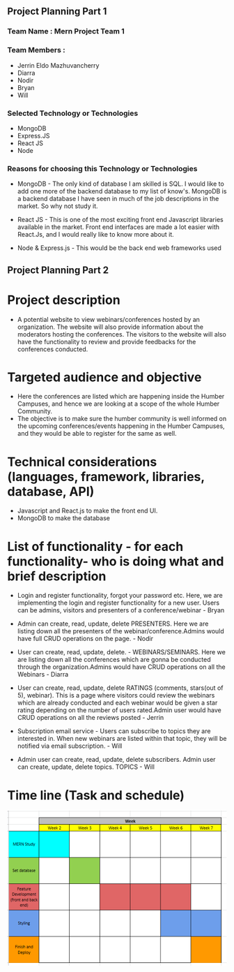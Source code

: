 ## Project Planning Part 1

### Team Name : Mern Project Team 1

### Team Members :

- Jerrin Eldo Mazhuvancherry
- Diarra
- Nodir
- Bryan
- Will

### Selected Technology or Technologies

- MongoDB 
- Express.JS 
- React JS 
- Node 


### Reasons for choosing this Technology or Technologies

- MongoDB - The only kind of database I am skilled is SQL. I would like to add one more of the backend database to my list of know's. MongoDB is a backend database I have seen in much of the job descriptions in the market. So why not study it.
  
- React JS - This is one of the most exciting front end Javascript libraries available in the market. Front end interfaces are made a lot easier with React.Js, and I would really like to know more about it.
  
- Node &  Express.js - This would be the back end web frameworks used

## Project Planning Part 2


# Project description

- A potential website to view webinars/conferences hosted by an organization. The website will also provide information about the moderators hosting the conferences. The visitors to the website will also have the functionality to review and provide feedbacks for the conferences conducted.
  
# Targeted audience and objective

- Here the conferences are listed which are happening inside the Humber Campuses, and hence we are looking at a scope of the whole Humber Community.
- The objective is to make sure the humber community is well informed on the upcoming conferences/events happening in the Humber Campuses, and they would be able to register for the same as well. 


# Technical considerations (languages, framework, libraries, database, API)

- Javascript and React.js to make the front end UI.
- MongoDB to make the database
  
# List of functionality - for each functionality- who is doing what and brief description


- Login and register functionality, forgot your password etc. Here, we are implementing the login and register functionality for a new user. Users can be admins, visitors and presenters of a conference/webinar - Bryan
  
- Admin can create, read, update, delete PRESENTERS. Here we are listing down all the presenters of the webinar/conference.Admins would have full CRUD operations on the page. - Nodir
  
- User can create, read, update, delete. - WEBINARS/SEMINARS. Here we are listing down all the conferences which are gonna be conducted through the organization.Admins would have CRUD operations on all the Webinars - Diarra
  
- User can create, read, update, delete RATINGS (comments, stars(out of 5), webinar). This is a page where visitors could review the webinars which are already conducted and each webinar would be given a star rating depending on the number of users rated.Admin user would have CRUD operations on all the reviews posted - Jerrin
  
- Subscription email service - Users can subscribe to topics they are interested in. When new webinars are listed within that topic, they will be notified via email subscription. - Will
  
- Admin user can create, read, update, delete subscribers. Admin user can create, update, delete topics. TOPICS - Will

# Time line (Task and schedule) 

![Timeline](Images/Timeline.PNG)

